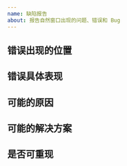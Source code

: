 ```yaml
---
name: 缺陷报告
about: 报告自然窗口出现的问题、错误和 Bug
---
```


## 错误出现的位置

## 错误具体表现

## 可能的原因

## 可能的解决方案

## 是否可重现
